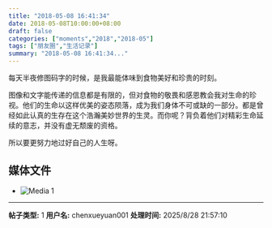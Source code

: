 ```yaml
---
title: "2018-05-08 16:41:34"
date: 2018-05-08T10:00:00+08:00
draft: false
categories: ["moments","2018","2018-05"]
tags: ["朋友圈","生活记录"]
summary: "2018-05-08 16:41:34..."
---
```


每天半夜修图码字的时候，是我最能体味到食物美好和珍贵的时刻。

图像和文字能传递的信息都是有限的，但对食物的敬畏和感恩教会我对生命的珍视。他们的生命以这样优美的姿态陨落，成为我们身体不可或缺的一部分。都是曾经如此认真的生存在这个浩瀚美妙世界的生灵。而你呢？背负着他们对精彩生命延续的意志，并没有虚无颓废的资格。

所以要更努力地过好自己的人生呀。

## 媒体文件

- ![Media 1](/Moments/photos/2018-05-08/201805081641340.jpg)

---

**帖子类型:** 1
**用户名:** chenxueyuan001
**处理时间:** 2025/8/28 21:57:10